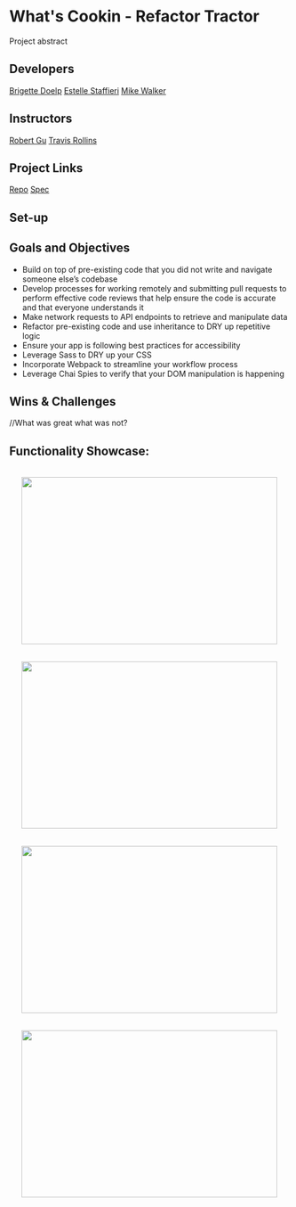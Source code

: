
# What's Cookin - Refactor Tractor
Project abstract

## Developers
[Brigette Doelp](https://github.com/BrigetteDoelp)
[Estelle Staffieri](https://github.com/Estaffieri)
[Mike Walker](https://github.com/MichaelEWalker87)

## Instructors
[Robert Gu](https://github.com/BobGu)
[Travis Rollins](https://github.com/kalikoze)

## Project Links
[Repo](https://github.com/Estaffieri/whats-cookin)
[Spec](https://frontend.turing.io/projects/module-2/refactor-tractor-wc.html)

## Set-up


## Goals and Objectives
- Build on top of pre-existing code that you did not write and navigate someone else’s codebase
- Develop processes for working remotely and submitting pull requests to perform effective code reviews that help ensure the code is accurate and that everyone understands it
- Make network requests to API endpoints to retrieve and manipulate data
- Refactor pre-existing code and use inheritance to DRY up repetitive logic
- Ensure your app is following best practices for accessibility
- Leverage Sass to DRY up your CSS
- Incorporate Webpack to streamline your workflow process
- Leverage Chai Spies to verify that your DOM manipulation is happening

## Wins & Challenges
//What was great what was not?


## Functionality Showcase:

<p align="center"></br>
  <img width="460" height="300" src="" alt="">
</p>

<p align="center"></br>
  <img width="460" height="300" src="" alt="">
</p>

<p align="center"></br>
  <img width="460" height="300" src="" alt="">
</p>

<p align="center"></br>
  <img width="460" height="300" src="" alt="">
</p>
